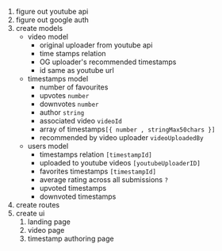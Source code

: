 1.  figure out youtube api
2.  figure out google auth
3.  create models
    - video model
      - original uploader from youtube api
      - time stamps relation
      - OG uploader's recommended timestamps
      - id same as youtube url
    - timestamps model
      - number of favourites
      - upvotes `number`
      - downvotes `number`
      - author `string`
      - associated video `videoId`
      - array of timestamps`[{ number , stringMax50chars }]`
      - recommended by video uploader `videoUploadedBy`
    - users model
      - timestamps relation `[timestampId]`
      - uploaded to youtube videos `[youtubeUploaderID]`
      - favorites timestamps `[timestampId]`
      - average rating across all submissions `?`
      - upvoted timestamps
      - downvoted timestamps
4.  create routes
5.  create ui
    1. landing page
    2. video page
    3. timestamp authoring page
